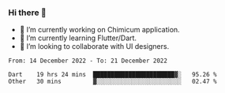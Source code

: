 ### Hi there 👋

<!--
**devcat37/devcat37** is a ✨ _special_ ✨ repository because its `README.md` (this file) appears on your GitHub profile.-->


- 🔭 I’m currently working on Chimicum application.
- 🌱 I’m currently learning Flutter/Dart.
- 👯 I’m looking to collaborate with UI designers.
<!-- - 🤔 I’m looking for help with ... -->

<!--START_SECTION:waka-->

```text
From: 14 December 2022 - To: 21 December 2022

Dart    19 hrs 24 mins  ███████████████████████▓░   95.26 %
Other   30 mins         ▓░░░░░░░░░░░░░░░░░░░░░░░░   02.47 %
```

<!--END_SECTION:waka-->

